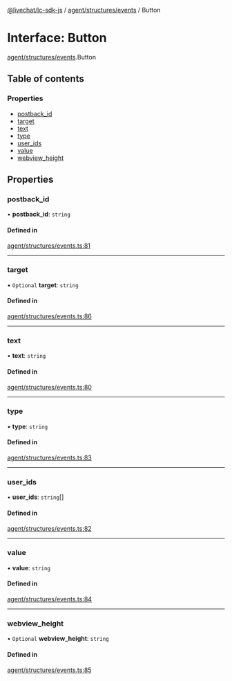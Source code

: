 [@livechat/lc-sdk-js](../README.md) / [agent/structures/events](../modules/agent_structures_events.md) / Button

# Interface: Button

[agent/structures/events](../modules/agent_structures_events.md).Button

## Table of contents

### Properties

- [postback\_id](agent_structures_events.Button.md#postback_id)
- [target](agent_structures_events.Button.md#target)
- [text](agent_structures_events.Button.md#text)
- [type](agent_structures_events.Button.md#type)
- [user\_ids](agent_structures_events.Button.md#user_ids)
- [value](agent_structures_events.Button.md#value)
- [webview\_height](agent_structures_events.Button.md#webview_height)

## Properties

### postback\_id

• **postback\_id**: `string`

#### Defined in

[agent/structures/events.ts:81](https://github.com/livechat/lc-sdk-js/blob/5f5afdd/src/agent/structures/events.ts#L81)

___

### target

• `Optional` **target**: `string`

#### Defined in

[agent/structures/events.ts:86](https://github.com/livechat/lc-sdk-js/blob/5f5afdd/src/agent/structures/events.ts#L86)

___

### text

• **text**: `string`

#### Defined in

[agent/structures/events.ts:80](https://github.com/livechat/lc-sdk-js/blob/5f5afdd/src/agent/structures/events.ts#L80)

___

### type

• **type**: `string`

#### Defined in

[agent/structures/events.ts:83](https://github.com/livechat/lc-sdk-js/blob/5f5afdd/src/agent/structures/events.ts#L83)

___

### user\_ids

• **user\_ids**: `string`[]

#### Defined in

[agent/structures/events.ts:82](https://github.com/livechat/lc-sdk-js/blob/5f5afdd/src/agent/structures/events.ts#L82)

___

### value

• **value**: `string`

#### Defined in

[agent/structures/events.ts:84](https://github.com/livechat/lc-sdk-js/blob/5f5afdd/src/agent/structures/events.ts#L84)

___

### webview\_height

• `Optional` **webview\_height**: `string`

#### Defined in

[agent/structures/events.ts:85](https://github.com/livechat/lc-sdk-js/blob/5f5afdd/src/agent/structures/events.ts#L85)
